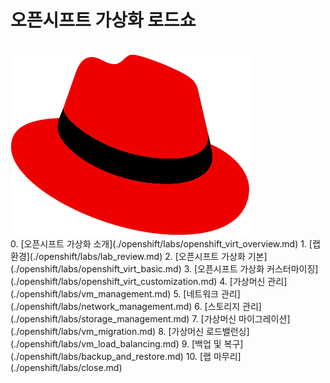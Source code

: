 # 오픈시프트 가상화 로드쇼
<br>
<img src="./common-images/Logo-Red_Hat-Hat_icon-Standard-RGB.png" alt="안녕" "title="100px"> <br>
0. [오픈시프트 가상화 소개](./openshift/labs/openshift_virt_overview.md) 
1. [랩 환경](./openshift/labs/lab_review.md) 
2. [오픈시프트 가상화 기본](./openshift/labs/openshift_virt_basic.md) 
3. [오픈시프트 가상화 커스터마이징](./openshift/labs/openshift_virt_customization.md) 
4. [가상머신 관리](./openshift/labs/vm_management.md) 
5. [네트워크 관리](./openshift/labs/network_management.md) 
6. [스토리지 관리](./openshift/labs/storage_management.md) 
7. [가상머신 마이그레이션](./openshift/labs/vm_migration.md) 
8. [가상머신 로드밸런싱](./openshift/labs/vm_load_balancing.md)
9. [백업 및 복구](./openshift/labs/backup_and_restore.md) 
10. [랩 마무리](./openshift/labs/close.md) 
